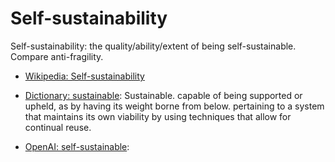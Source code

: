 # Self-sustainability

Self-sustainability: the quality/ability/extent of being self-sustainable. Compare anti-fragility.

<div data-chatgpt-prompt="explain self-sustainability (system quality attribute, non-functional requirement, cross-functional contraint)"></div>

* [Wikipedia: Self-sustainability](https://wikipedia.org/wiki/Self-sustainability)

* [Dictionary: sustainable](https://www.dictionary.com/browse/sustainable): Sustainable. capable of being supported or upheld, as by having its weight borne from below. pertaining to a system that maintains its own viability by using techniques that allow for continual reuse.
  
* [OpenAI: self-sustainable](https:://openai.com): <div data-chatgpt-prompt="define self-sustainable (computers and software)"></div>
